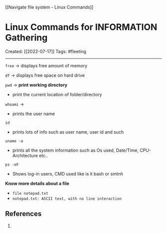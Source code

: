 [[Navigate file system - Linux Commands]]

# Linux Commands for INFORMATION Gathering
Created:  [[2022-07-17]]
Tags: #fleeting 

---
`free` -> displays free amount of memory

`df` -> displays free space on hard drive

`pwd` -> **print working directory**
- print the current location of folder/directory

`whoami` ->
- prints the user name

`id` 
- prints lots of info such as user name, user id and such

`uname -a`
- prints all the system information such as Os used, Date/Time, CPU-Architecture etc..

`ps -eF`
- Shows log-in users, CMD used like is it bash or smtnh


**Know more details about a file**
- `file notepad.txt`
- `notepad.txt: ASCII text, with no line interaction` 









## References
1. 